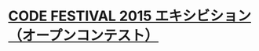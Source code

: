 # [CODE FESTIVAL 2015 エキシビション（オープンコンテスト）](https://atcoder.jp/contests/code-festival-2015-exhibition-open)
